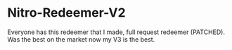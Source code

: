 # Nitro-Redeemer-V2
Everyone has this redeemer that I made, full request redeemer (PATCHED). Was the best on the market now my V3 is the best.
